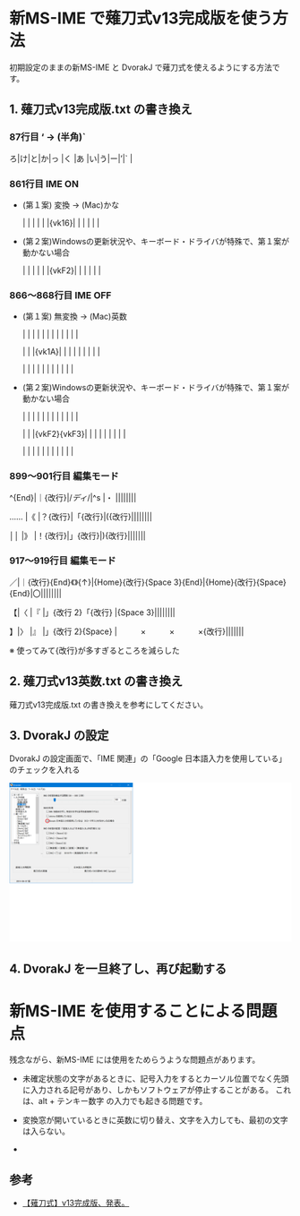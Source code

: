 # 新MS-IME で薙刀式v13完成版を使う方法

初期設定のままの新MS-IME と DvorakJ で薙刀式を使えるようにする方法です。

## 1. 薙刀式v13完成版.txt の書き換え

### 87行目 ‘ → (半角)`
ろ|け|と|か|っ  |く  |あ  |い|う|ー|’|` |

### 861行目 IME ON
* (第１案) 変換 → (Mac)かな

  |  |  |  |  |  |{vk16}|  |  |  |  |  |

* (第２案)Windowsの更新状況や、キーボード・ドライバが特殊で、第１案が動かない場合

  |  |  |  |  |  |{vkF2}|  |  |  |  |  |

### 866〜868行目 IME OFF
* (第１案) 無変換 → (Mac)英数

  |  |  |      |  |  |  |  |  |  |  |  |

  |  |  |{vk1A}|  |  |  |  |  |  |  |  |

  |  |  |      |  |  |  |  |  |  |  |

* (第２案)Windowsの更新状況や、キーボード・ドライバが特殊で、第１案が動かない場合

  |  |  |            |  |  |  |  |  |  |  |  |

  |  |  |{vkF2}{vkF3}|  |  |  |  |  |  |  |  |

  |  |  |            |  |  |  |  |  |  |  |

### 899〜901行目 編集モード
^{End}|｜{改行}|/*ディ*/|^s      |・     ||||||||

……  |《      |？{改行}|「{改行}|({改行}||||||||

││  |》      |！{改行}|」{改行}|){改行}|||||||

### 917〜919行目 編集モード
／|｜{改行}{End}《》{↑}|{Home}{改行}{Space 3}{End}|{Home}{改行}{Space}{End}|〇||||||||

【|〈                   |『                        |」{改行 2}「{改行}      |{Space 3}||||||||

】|〉                   |』                        |」{改行 2}{Space}       |　　　×　　　×　　　×{改行}|||||||

※ 使ってみて{改行}が多すぎるところを減らした

## 2. 薙刀式v13英数.txt の書き換え

薙刀式v13完成版.txt の書き換えを参考にしてください。

## 3. DvorakJ の設定

DvorakJ の設定画面で、「IME 関連」の「Google 日本語入力を使用している」のチェックを入れる

![IME 関連](DvorakJ_Setting.png)

## 4. DvorakJ を一旦終了し、再び起動する

# 新MS-IME を使用することによる問題点

残念ながら、新MS-IME には使用をためらうような問題点があります。

* 未確定状態の文字があるときに、記号入力をするとカーソル位置でなく先頭に入力される記号があり、しかもソフトウェアが停止することがある。
これは、alt + テンキー数字 の入力でも起きる問題です。

* 変換窓が開いているときに英数に切り替え、文字を入力しても、最初の文字は入らない。

* 

## 参考

* [【薙刀式】v13完成版、発表。](http://oookaworks.seesaa.net/article/479173898.html#gsc.tab=0)
